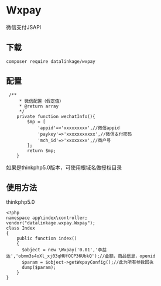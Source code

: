# Wxpay
微信支付JSAPI

## 下载
```
composer require datalinkage/wxpay
```

## 配置
```
 /**
     * 微信配置（假定值）
     * @return array
     */
    private function wechatInfo(){
        $mp = [
            'appid'=>'xxxxxxxxx',//微信appid
            'paykey'=>'xxxxxxxxxxx',//微信支付密码
            'mch_id'=>'xxxxxxxx',//商户号
        ];
        return $mp;
    }
```
如果是thinkphp5.0版本，可使用根域名做授权目录


## 使用方法
thinkphp5.0

```
<?php
namespace app\index\controller;
vendor("datalinkage.wxpay.Wxpay");
class Index 
{
    public function index()
    {
      $object = new \Wxpay('0.01','李益达','obmm3s4oXl_xj03qHUfOCP36UbkQ');//金额，商品信息，openid
      $param = $object->getWxpayConfig();//此为所有参数回执
      dump($param);
    }
}
```
